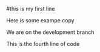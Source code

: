 #this is my first line

Here is some exampe copy

We are on the development branch

This is the fourth line of code